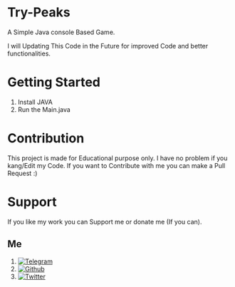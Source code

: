 # Try-Peaks
 A Simple Java console Based Game.

I will Updating This Code in the Future for improved Code and better functionalities.

# Getting Started
1) Install JAVA
2) Run the Main.java 

# Contribution
This project is made for Educational purpose only. I have no problem if you kang/Edit my Code. If you want to Contribute with me you can make a Pull Request :)

# Support
If you like my work you can Support me or donate me (If you can).

## Me 
1) [![Telegram](https://img.shields.io/badge/Telegram-2CA5E0?style=for-the-badge&logo=telegram&logoColor=white)](https://t.me/Hellion_OP)
2) [![Github](https://img.shields.io/badge/GitHub-100000?style=for-the-badge&logo=github&logoColor=white)](https://github.com/Hellboy-Aaryan)
3) [![Twitter](https://img.shields.io/badge/Twitter-1DA1F2?style=for-the-badge&logo=twitter&logoColor=white)](https://twitter.com/Aaryan14032006)
